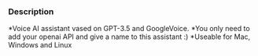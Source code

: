 ### Description
*Voice AI assistant vased on GPT-3.5 and GoogleVoice.
*You only need to add your openai API and give a name to this assistant :)
*Useable for Mac, Windows and Linux
